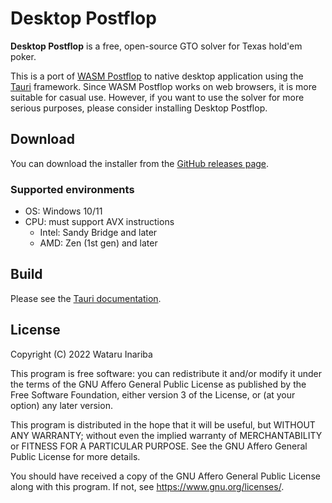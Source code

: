 # Desktop Postflop

**Desktop Postflop** is a free, open-source GTO solver for Texas hold'em poker.

This is a port of [WASM Postflop] to native desktop application using the [Tauri] framework.
Since WASM Postflop works on web browsers, it is more suitable for casual use.
However, if you want to use the solver for more serious purposes, please consider installing Desktop Postflop.

[WASM Postflop]: https://github.com/b-inary/wasm-postflop
[Tauri]: https://tauri.app/

## Download

You can download the installer from the [GitHub releases page].

[GitHub releases page]: https://github.com/b-inary/desktop-postflop/releases

### Supported environments

- OS: Windows 10/11
- CPU: must support AVX instructions
  - Intel: Sandy Bridge and later
  - AMD: Zen (1st gen) and later

## Build

Please see the [Tauri documentation].

[Tauri documentation]: https://tauri.app/v1/guides/getting-started/prerequisites

## License

Copyright (C) 2022 Wataru Inariba

This program is free software: you can redistribute it and/or modify it under the terms of the GNU Affero General Public License as published by the Free Software Foundation, either version 3 of the License, or (at your option) any later version.

This program is distributed in the hope that it will be useful, but WITHOUT ANY WARRANTY; without even the implied warranty of MERCHANTABILITY or FITNESS FOR A PARTICULAR PURPOSE.  See the GNU Affero General Public License for more details.

You should have received a copy of the GNU Affero General Public License along with this program.  If not, see <https://www.gnu.org/licenses/>.
